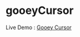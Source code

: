 # gooeyCursor

Live Demo : <a href="https://akhil16pro.github.io/gooeyCursor/" target="_blank" >Gooey Cursor</a>
